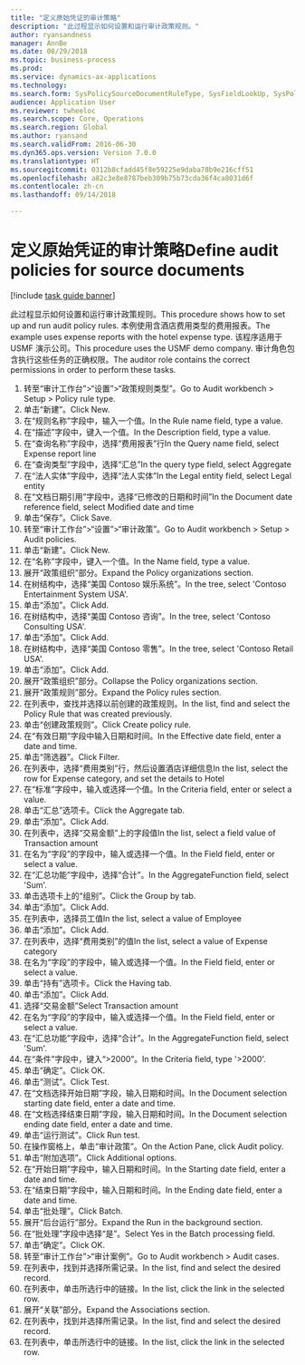 ```yaml
--- 
title: "定义原始凭证的审计策略"
description: "此过程显示如何设置和运行审计政策规则。"
author: ryansandness
manager: AnnBe
ms.date: 08/29/2018
ms.topic: business-process
ms.prod: 
ms.service: dynamics-ax-applications
ms.technology: 
ms.search.form: SysPolicySourceDocumentRuleType, SysFieldLookUp, SysPolicyListPage, SysPolicy, AuditPolicyRule, SysQueryForm, SysQueryFieldLookUp, AuditPolicyDateSelection, AuditPolicyAdditionalOption, BatchJob, CaseDetail
audience: Application User
ms.reviewer: twheeloc
ms.search.scope: Core, Operations
ms.search.region: Global
ms.author: ryansand
ms.search.validFrom: 2016-06-30
ms.dyn365.ops.version: Version 7.0.0
ms.translationtype: HT
ms.sourcegitcommit: 0312b8cfadd45f8e59225e9daba78b9e216cff51
ms.openlocfilehash: a82c3e8e8787beb309b75b73cda36f4ca8031d6f
ms.contentlocale: zh-cn
ms.lasthandoff: 09/14/2018

---
```

# <a name="define-audit-policies-for-source-documents"></a><span data-ttu-id="2e66a-103">定义原始凭证的审计策略</span><span class="sxs-lookup"><span data-stu-id="2e66a-103">Define audit policies for source documents</span></span>

[!include [task guide banner](../../includes/task-guide-banner.md)]

<span data-ttu-id="2e66a-104">此过程显示如何设置和运行审计政策规则。</span><span class="sxs-lookup"><span data-stu-id="2e66a-104">This procedure shows how to set up and run audit policy rules.</span></span> <span data-ttu-id="2e66a-105">本例使用含酒店费用类型的费用报表。</span><span class="sxs-lookup"><span data-stu-id="2e66a-105">The example uses expense reports with the hotel expense type.</span></span> <span data-ttu-id="2e66a-106">该程序适用于 USMF 演示公司。</span><span class="sxs-lookup"><span data-stu-id="2e66a-106">This procedure uses the USMF demo company.</span></span> <span data-ttu-id="2e66a-107">审计角色包含执行这些任务的正确权限。</span><span class="sxs-lookup"><span data-stu-id="2e66a-107">The auditor role contains the correct permissions in order to perform these tasks.</span></span>

1. <span data-ttu-id="2e66a-108">转至“审计工作台”>“设置”>“政策规则类型”。</span><span class="sxs-lookup"><span data-stu-id="2e66a-108">Go to Audit workbench > Setup > Policy rule type.</span></span>
2. <span data-ttu-id="2e66a-109">单击“新建”。</span><span class="sxs-lookup"><span data-stu-id="2e66a-109">Click New.</span></span>
3. <span data-ttu-id="2e66a-110">在“规则名称”字段中，输入一个值。</span><span class="sxs-lookup"><span data-stu-id="2e66a-110">In the Rule name field, type a value.</span></span>
4. <span data-ttu-id="2e66a-111">在“描述”字段中，键入一个值。</span><span class="sxs-lookup"><span data-stu-id="2e66a-111">In the Description field, type a value.</span></span>
5. <span data-ttu-id="2e66a-112">在“查询名称”字段中，选择“费用报表”行</span><span class="sxs-lookup"><span data-stu-id="2e66a-112">In the Query name field, select Expense report line</span></span>
6. <span data-ttu-id="2e66a-113">在“查询类型”字段中，选择“汇总”</span><span class="sxs-lookup"><span data-stu-id="2e66a-113">In the query type field, select Aggregate</span></span>
7. <span data-ttu-id="2e66a-114">在“法人实体”字段中，选择“法人实体”</span><span class="sxs-lookup"><span data-stu-id="2e66a-114">In the Legal entity field, select Legal entity</span></span>
8. <span data-ttu-id="2e66a-115">在“文档日期引用”字段中，选择“已修改的日期和时间”</span><span class="sxs-lookup"><span data-stu-id="2e66a-115">In the Document date reference field, select Modified date and time</span></span>
9. <span data-ttu-id="2e66a-116">单击“保存”。</span><span class="sxs-lookup"><span data-stu-id="2e66a-116">Click Save.</span></span>
10. <span data-ttu-id="2e66a-117">转至“审计工作台”>“设置”>“审计政策”。</span><span class="sxs-lookup"><span data-stu-id="2e66a-117">Go to Audit workbench > Setup > Audit policies.</span></span>
11. <span data-ttu-id="2e66a-118">单击“新建”。</span><span class="sxs-lookup"><span data-stu-id="2e66a-118">Click New.</span></span>
12. <span data-ttu-id="2e66a-119">在“名称”字段中，键入一个值。</span><span class="sxs-lookup"><span data-stu-id="2e66a-119">In the Name field, type a value.</span></span>
13. <span data-ttu-id="2e66a-120">展开“政策组织”部分。</span><span class="sxs-lookup"><span data-stu-id="2e66a-120">Expand the Policy organizations section.</span></span>
14. <span data-ttu-id="2e66a-121">在树结构中，选择“美国 Contoso 娱乐系统”。</span><span class="sxs-lookup"><span data-stu-id="2e66a-121">In the tree, select 'Contoso Entertainment System USA'.</span></span>
15. <span data-ttu-id="2e66a-122">单击“添加”。</span><span class="sxs-lookup"><span data-stu-id="2e66a-122">Click Add.</span></span>
16. <span data-ttu-id="2e66a-123">在树结构中，选择“美国 Contoso 咨询”。</span><span class="sxs-lookup"><span data-stu-id="2e66a-123">In the tree, select 'Contoso Consulting USA'.</span></span>
17. <span data-ttu-id="2e66a-124">单击“添加”。</span><span class="sxs-lookup"><span data-stu-id="2e66a-124">Click Add.</span></span>
18. <span data-ttu-id="2e66a-125">在树结构中，选择“美国 Contoso 零售”。</span><span class="sxs-lookup"><span data-stu-id="2e66a-125">In the tree, select 'Contoso Retail USA'.</span></span>
19. <span data-ttu-id="2e66a-126">单击“添加”。</span><span class="sxs-lookup"><span data-stu-id="2e66a-126">Click Add.</span></span>
20. <span data-ttu-id="2e66a-127">展开“政策组织”部分。</span><span class="sxs-lookup"><span data-stu-id="2e66a-127">Collapse the Policy organizations section.</span></span>
21. <span data-ttu-id="2e66a-128">展开“政策规则”部分。</span><span class="sxs-lookup"><span data-stu-id="2e66a-128">Expand the Policy rules section.</span></span>
22. <span data-ttu-id="2e66a-129">在列表中，查找并选择以前创建的政策规则。</span><span class="sxs-lookup"><span data-stu-id="2e66a-129">In the list, find and select the Policy Rule that was created previously.</span></span>
23. <span data-ttu-id="2e66a-130">单击“创建政策规则”。</span><span class="sxs-lookup"><span data-stu-id="2e66a-130">Click Create policy rule.</span></span>
24. <span data-ttu-id="2e66a-131">在“有效日期”字段中输入日期和时间。</span><span class="sxs-lookup"><span data-stu-id="2e66a-131">In the Effective date field, enter a date and time.</span></span>
25. <span data-ttu-id="2e66a-132">单击“筛选器”。</span><span class="sxs-lookup"><span data-stu-id="2e66a-132">Click Filter.</span></span>
26. <span data-ttu-id="2e66a-133">在列表中，选择“费用类别”行，然后设置酒店详细信息</span><span class="sxs-lookup"><span data-stu-id="2e66a-133">In the list, select the row for Expense category, and set the details to Hotel</span></span>
27. <span data-ttu-id="2e66a-134">在“标准”字段中，输入或选择一个值。</span><span class="sxs-lookup"><span data-stu-id="2e66a-134">In the Criteria field, enter or select a value.</span></span>
28. <span data-ttu-id="2e66a-135">单击“汇总”选项卡。</span><span class="sxs-lookup"><span data-stu-id="2e66a-135">Click the Aggregate tab.</span></span>
29. <span data-ttu-id="2e66a-136">单击“添加”。</span><span class="sxs-lookup"><span data-stu-id="2e66a-136">Click Add.</span></span>
30. <span data-ttu-id="2e66a-137">在列表中，选择“交易金额”上的字段值</span><span class="sxs-lookup"><span data-stu-id="2e66a-137">In the list, select a field value of Transaction amount</span></span>
31. <span data-ttu-id="2e66a-138">在名为“字段”的字段中，输入或选择一个值。</span><span class="sxs-lookup"><span data-stu-id="2e66a-138">In the Field field, enter or select a value.</span></span>
32. <span data-ttu-id="2e66a-139">在“汇总功能”字段中，选择“合计”。</span><span class="sxs-lookup"><span data-stu-id="2e66a-139">In the AggregateFunction field, select 'Sum'.</span></span>
33. <span data-ttu-id="2e66a-140">单击选项卡上的“组别”。</span><span class="sxs-lookup"><span data-stu-id="2e66a-140">Click the Group by tab.</span></span>
34. <span data-ttu-id="2e66a-141">单击“添加”。</span><span class="sxs-lookup"><span data-stu-id="2e66a-141">Click Add.</span></span>
35. <span data-ttu-id="2e66a-142">在列表中，选择员工值</span><span class="sxs-lookup"><span data-stu-id="2e66a-142">In the list, select a value of Employee</span></span> 
36. <span data-ttu-id="2e66a-143">单击“添加”。</span><span class="sxs-lookup"><span data-stu-id="2e66a-143">Click Add.</span></span>
37. <span data-ttu-id="2e66a-144">在列表中，选择“费用类别”的值</span><span class="sxs-lookup"><span data-stu-id="2e66a-144">In the list, select a value of Expense category</span></span>
38. <span data-ttu-id="2e66a-145">在名为“字段”的字段中，输入或选择一个值。</span><span class="sxs-lookup"><span data-stu-id="2e66a-145">In the Field field, enter or select a value.</span></span>
39. <span data-ttu-id="2e66a-146">单击“持有”选项卡。</span><span class="sxs-lookup"><span data-stu-id="2e66a-146">Click the Having tab.</span></span>
40. <span data-ttu-id="2e66a-147">单击“添加”。</span><span class="sxs-lookup"><span data-stu-id="2e66a-147">Click Add.</span></span>
41. <span data-ttu-id="2e66a-148">选择“交易金额”</span><span class="sxs-lookup"><span data-stu-id="2e66a-148">Select Transaction amount</span></span>
42. <span data-ttu-id="2e66a-149">在名为“字段”的字段中，输入或选择一个值。</span><span class="sxs-lookup"><span data-stu-id="2e66a-149">In the Field field, enter or select a value.</span></span>
43. <span data-ttu-id="2e66a-150">在“汇总功能”字段中，选择“合计”。</span><span class="sxs-lookup"><span data-stu-id="2e66a-150">In the AggregateFunction field, select 'Sum'.</span></span>
44. <span data-ttu-id="2e66a-151">在“条件”字段中，键入“>2000”。</span><span class="sxs-lookup"><span data-stu-id="2e66a-151">In the Criteria field, type '>2000'.</span></span>
45. <span data-ttu-id="2e66a-152">单击“确定”。</span><span class="sxs-lookup"><span data-stu-id="2e66a-152">Click OK.</span></span>
46. <span data-ttu-id="2e66a-153">单击“测试”。</span><span class="sxs-lookup"><span data-stu-id="2e66a-153">Click Test.</span></span>
47. <span data-ttu-id="2e66a-154">在“文档选择开始日期”字段，输入日期和时间。</span><span class="sxs-lookup"><span data-stu-id="2e66a-154">In the Document selection starting date field, enter a date and time.</span></span>
48. <span data-ttu-id="2e66a-155">在“文档选择结束日期”字段，输入日期和时间。</span><span class="sxs-lookup"><span data-stu-id="2e66a-155">In the Document selection ending date field, enter a date and time.</span></span>
49. <span data-ttu-id="2e66a-156">单击“运行测试”。</span><span class="sxs-lookup"><span data-stu-id="2e66a-156">Click Run test.</span></span>
50. <span data-ttu-id="2e66a-157">在操作窗格上，单击“审计政策”。</span><span class="sxs-lookup"><span data-stu-id="2e66a-157">On the Action Pane, click Audit policy.</span></span>
51. <span data-ttu-id="2e66a-158">单击“附加选项”。</span><span class="sxs-lookup"><span data-stu-id="2e66a-158">Click Additional options.</span></span>
52. <span data-ttu-id="2e66a-159">在“开始日期”字段中，输入日期和时间。</span><span class="sxs-lookup"><span data-stu-id="2e66a-159">In the Starting date field, enter a date and time.</span></span>
53. <span data-ttu-id="2e66a-160">在“结束日期”字段中，输入日期和时间。</span><span class="sxs-lookup"><span data-stu-id="2e66a-160">In the Ending date field, enter a date and time.</span></span>
54. <span data-ttu-id="2e66a-161">单击“批处理”。</span><span class="sxs-lookup"><span data-stu-id="2e66a-161">Click Batch.</span></span>
55. <span data-ttu-id="2e66a-162">展开“后台运行”部分。</span><span class="sxs-lookup"><span data-stu-id="2e66a-162">Expand the Run in the background section.</span></span>
56. <span data-ttu-id="2e66a-163">在“批处理”字段中选择“是”。</span><span class="sxs-lookup"><span data-stu-id="2e66a-163">Select Yes in the Batch processing field.</span></span>
57. <span data-ttu-id="2e66a-164">单击“确定”。</span><span class="sxs-lookup"><span data-stu-id="2e66a-164">Click OK.</span></span>
58. <span data-ttu-id="2e66a-165">转至“审计工作台”>“审计案例”。</span><span class="sxs-lookup"><span data-stu-id="2e66a-165">Go to Audit workbench > Audit cases.</span></span>
59. <span data-ttu-id="2e66a-166">在列表中，找到并选择所需记录。</span><span class="sxs-lookup"><span data-stu-id="2e66a-166">In the list, find and select the desired record.</span></span>
60. <span data-ttu-id="2e66a-167">在列表中，单击所选行中的链接。</span><span class="sxs-lookup"><span data-stu-id="2e66a-167">In the list, click the link in the selected row.</span></span>
61. <span data-ttu-id="2e66a-168">展开“关联”部分。</span><span class="sxs-lookup"><span data-stu-id="2e66a-168">Expand the Associations section.</span></span>
62. <span data-ttu-id="2e66a-169">在列表中，找到并选择所需记录。</span><span class="sxs-lookup"><span data-stu-id="2e66a-169">In the list, find and select the desired record.</span></span>
63. <span data-ttu-id="2e66a-170">在列表中，单击所选行中的链接。</span><span class="sxs-lookup"><span data-stu-id="2e66a-170">In the list, click the link in the selected row.</span></span>


